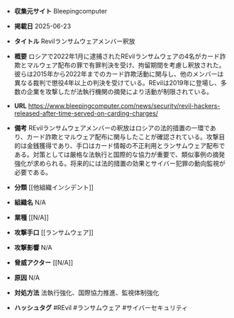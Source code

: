 - **収集元サイト**
Bleepingcomputer

- **掲載日**
2025-06-23

- **タイトル**
Revilランサムウェアメンバー釈放

- **概要**
ロシアで2022年1月に逮捕されたREvilランサムウェアの4名がカード詐欺とマルウェア配布の罪で有罪判決を受け、拘留期間を考慮し釈放された。彼らは2015年から2022年までのカード詐欺活動に関与し、他のメンバーは異なる裁判で懲役4年以上の判決を受けている。REvilは2019年に登場し、多数の企業を攻撃したが法執行機関の摘発により活動が制限されている。

- **URL**
https://www.bleepingcomputer.com/news/security/revil-hackers-released-after-time-served-on-carding-charges/

- **備考**
REvilランサムウェアメンバーの釈放はロシアの法的措置の一環であり、カード詐欺とマルウェア配布に関与したことが確認されている。攻撃目的は金銭獲得であり、手口はカード情報の不正利用とランサムウェア配布である。対策としては厳格な法執行と国際的な協力が重要で、類似事例の摘発強化が求められる。将来的には法的措置の効果とサイバー犯罪の動向監視が必要である。

- **分類**
[[他組織インシデント]]

- **組織名**
N/A

- **業種**
[[N/A]]

- **攻撃手口**
[[ランサムウェア]]

- **攻撃影響**
N/A

- **脅威アクター**
[[N/A]]

- **原因**
N/A

- **対処方法**
法執行強化、国際協力推進、監視体制強化

- **ハッシュタグ**
#REvil #ランサムウェア #サイバーセキュリティ
